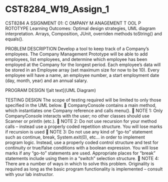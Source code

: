 # CST8284_W19_Assign_1
CST8284 A SSIGNMENT 01: C OMPANY M ANAGEMENT T OOL P ROTOTYPE
Learning Outcomes: Optimal design strategies, UML diagram interpretation. Arrays, Composition, JUnit, overriden
methods toString() and equals().

PROBLEM DESCRIPTION
Develop a tool to keep track of a Company’s employees. The Company Management Prototype will be able to add employees, list
employees, and determine which employee has been employed at the Company for the longest period. Each employee’s data will
be stored in an Employee array (set maximum size for now to be 10). Every employee will have a name, an employee number, a
start employment date (day, month, year) and an annual salary.

PROGRAM DESIGN
![alt text](UML Diagram)





TESTING DESIGN
The scope of testing required will be limited to only those specified in the UML below.
 CompanyConsole contains a main method, which instantiates one Company reference and calls menu().
 NOTE 1: Only CompanyConsole interacts with the user; no other classes should use Scanner or println (etc.).
 NOTE 2: Do not use recursion for your method calls – instead use a properly coded repetition structure. You will lose marks if
recursion is used
 NOTE 3: Do not use any kind of “go-to” statement such as continue, break, System.exit(0), etc… in order to implement program
logic. Instead, use a properly coded control structure and test for continuity or true/false conditions with a boolean
expression. You will lose marks if any “go-to” statements are used. Appropriate places for “break” statements
include using them in a “switch” selection structure.
 NOTE 4: There are a number of ways in which to solve this problem. Originality is required as long as the basic program
functionality is implemented – consult with your lab instructor.
